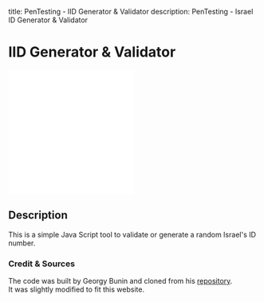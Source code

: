 title: PenTesting - IID Generator & Validator
description: PenTesting - Israel ID Generator & Validator

# IID Generator & Validator

<div style="overflow: hidden;">
    <iframe title="Israel ID Generator & Validator" src="/assets/IID_Generator/" scrolling="no" style="border: 0px; height: 250px; margin-top: -0px; width:50%"></iframe>
</div>

## Description

This is a simple Java Script tool to validate or generate a random Israel's ID number.

### Credit & Sources

The code was built by Georgy Bunin and cloned from his [repository](https://github.com/georgybu/IID_Generator).  
It was slightly modified to fit this website.
